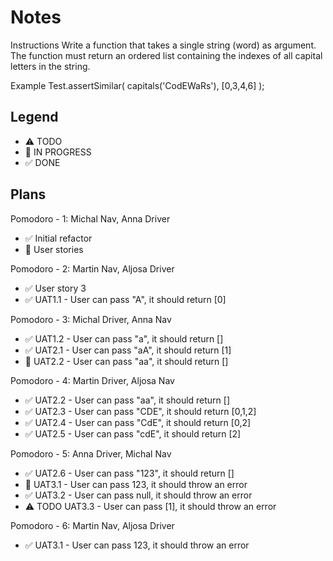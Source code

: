 # Notes

Instructions
Write a function that takes a single string (word) as argument. The function must return an ordered list containing the indexes of all capital letters in the string.

Example
Test.assertSimilar( capitals('CodEWaRs'), [0,3,4,6] );

## Legend
- ⚠ TODO
- 🚧 IN PROGRESS
- ✅ DONE

## Plans

Pomodoro - 1: Michal Nav, Anna Driver
- ✅ Initial refactor
- 🚧 User stories

Pomodoro - 2: Martin Nav, Aljosa Driver
- ✅ User story 3
- ✅ UAT1.1 - User can pass "A", it should return [0]

Pomodoro - 3: Michal Driver, Anna Nav
- ✅ UAT1.2 - User can pass "a", it should return []
- ✅ UAT2.1 - User can pass "aA", it should return [1]
- 🚧 UAT2.2 - User can pass "aa", it should return []

Pomodoro - 4: Martin Driver, Aljosa Nav
- ✅ UAT2.2 - User can pass "aa", it should return []
- ✅ UAT2.3 - User can pass "CDE", it should return [0,1,2]
- ✅ UAT2.4 - User can pass "CdE", it should return [0,2]
- ✅ UAT2.5 - User can pass "cdE", it should return [2]

Pomodoro - 5: Anna Driver, Michal Nav
- ✅ UAT2.6 - User can pass "123", it should return []
- 🚧 UAT3.1 - User can pass 123, it should throw an error
- ✅ UAT3.2 - User can pass null, it should throw an error
- ⚠ TODO UAT3.3 - User can pass [1], it should throw an error

Pomodoro - 6: Martin Nav, Aljosa Driver
- ✅ UAT3.1 - User can pass 123, it should throw an error